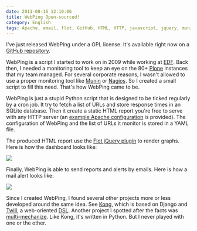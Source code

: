 ```yaml
---
date: 2011-08-16 12:10:06
title: WebPing Open-sourced!
category: English
tags: Apache, email, flot, GitHub, HTML, HTTP, javascript, jquery, munin, nagios, Plone, Python, Server, SQLite, SQL, Web, webping, yaml, cron
---
```


I've just released WebPing under a GPL license. It's available right now on a [GitHub repository](https://github.com/kdeldycke/webping).

WebPing is a script I started to work on in 2009 while working at [EDF](https://www.edf.com/). Back then, I needed a monitoring tool to keep an eye on the 80+ [Plone](https://plone.org/) instances that my team managed. For several corporate reasons, I wasn't allowed to use a proper monitoring tool like [Munin](https://munin-monitoring.org/) or [Nagios](https://www.nagios.org/). So I created a small script to fill this need. That's how WebPing came to be.

WebPing is just a stupid Python script that is designed to be ticked regularly by a cron job. It try to fetch a list of URLs and store response times in an SQLite database. Then it create a static HTML report you're free to serve with any HTTP server (an [example Apache configuration](https://github.com/kdeldycke/webping/blob/master/apache.conf) is provided). The configuration of WebPing and the list of URLs it monitor is stored in a YAML file.

The produced HTML report use the [Flot jQuery plugin](https://www.flotcharts.org/) to render graphs. Here is how the dashboard looks like:

![](/uploads/2011/webping-dashboard.png)

Finally, WebPing is able to send reports and alerts by emails. Here is how a mail alert looks like:

![](/uploads/2011/webping-email-alert.png)

Since I created WebPing, I found several other projects more or less developed around the same idea. See [Kong](https://github.com/ericholscher/django-kong), which is based on Django and [Twill](https://twill.idyll.org/), a web-oriented [DSL](https://en.wikipedia.org/wiki/Domain-specific_language). Another project I spotted after the facts was [multi-mechanize](https://testutils.org/multi-mechanize/). Like Kong, it's written in Python. But I never played with one or the other.

